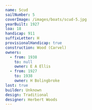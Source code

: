 ```yaml
---
name: Scud
sailNumber: 5
coverImage: /images/boats/scud-5.jpg
yearBuilt: 1927
loa: 18
handicap: 911
suffixLetter: H
provisionalHandicap: true
construction: Wood (Carvel)
owners:
  - from: 1938
    to: null
    owner: E A Ellis
  - from: 1927
    to: 1938
    owner: H Bolingbroke
lost: true
builder: Unknown
design: Traditional
designer: Herbert Woods
---
```

